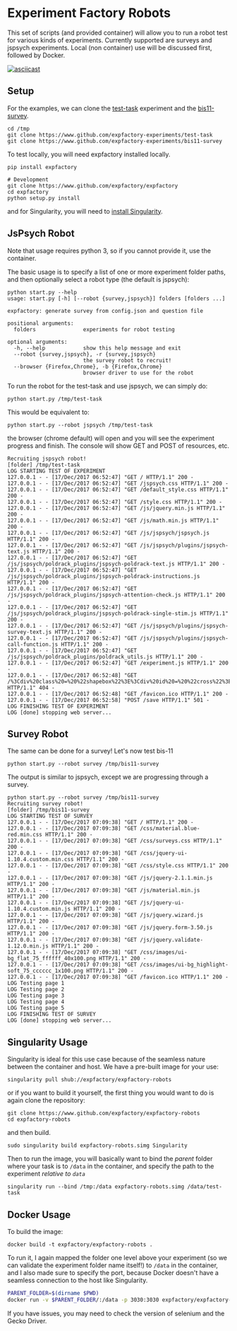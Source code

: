 # Experiment Factory Robots

This set of scripts (and provided container) will allow you to run a robot test for various kinds of experiments. Currently supported are surveys and jspsych experiments.  Local (non container) use will be discussed first, followed by Docker.

[![asciicast](https://asciinema.org/a/153497.png)](https://asciinema.org/a/153497?speed=3)

## Setup

For the examples, we can clone the [test-task](https://www.github.com/expfactory-experiments/test-task) experiment and the [bis11-survey](https://www.github.com/expfactory-experiments/bis11-survey).

```
cd /tmp
git clone https://www.github.com/expfactory-experiments/test-task
git clone https://www.github.com/expfactory-experiments/bis11-survey
```

To test locally, you will need expfactory installed locally.

```
pip install expfactory

# Development
git clone https://www.github.com/expfactory/expfactory
cd expfactory
python setup.py install
```

and for Singularity, you will need to [install Singularity](https://singularityware.github.io/install-linux).


## JsPsych Robot

Note that usage requires python 3, so if you cannot provide it, use the container.

The basic usage is to specify a list of one or more experiment folder paths, and then
optionally select a robot type (the default is jspsych):


```
python start.py --help
usage: start.py [-h] [--robot {survey,jspsych}] folders [folders ...]

expfactory: generate survey from config.json and question file

positional arguments:
  folders               experiments for robot testing

optional arguments:
  -h, --help            show this help message and exit
  --robot {survey,jspsych}, -r {survey,jspsych}
                        the survey robot to recruit!
  --browser {Firefox,Chrome}, -b {Firefox,Chrome}
                        browser driver to use for the robot
```

To run the robot for the test-task and use jspsych, we can simply do:

```
python start.py /tmp/test-task
```

This would be equivalent to:


```
python start.py --robot jspsych /tmp/test-task
```

the browser (chrome default) will open and you will see the experiment progress and
finish. The console will show GET and POST of resources, etc.

```
Recruiting jspsych robot!
[folder] /tmp/test-task
LOG STARTING TEST OF EXPERIMENT
127.0.0.1 - - [17/Dec/2017 06:52:47] "GET / HTTP/1.1" 200 -
127.0.0.1 - - [17/Dec/2017 06:52:47] "GET /jspsych.css HTTP/1.1" 200 -
127.0.0.1 - - [17/Dec/2017 06:52:47] "GET /default_style.css HTTP/1.1" 200 -
127.0.0.1 - - [17/Dec/2017 06:52:47] "GET /style.css HTTP/1.1" 200 -
127.0.0.1 - - [17/Dec/2017 06:52:47] "GET /js/jquery.min.js HTTP/1.1" 200 -
127.0.0.1 - - [17/Dec/2017 06:52:47] "GET /js/math.min.js HTTP/1.1" 200 -
127.0.0.1 - - [17/Dec/2017 06:52:47] "GET /js/jspsych/jspsych.js HTTP/1.1" 200 -
127.0.0.1 - - [17/Dec/2017 06:52:47] "GET /js/jspsych/plugins/jspsych-text.js HTTP/1.1" 200 -
127.0.0.1 - - [17/Dec/2017 06:52:47] "GET /js/jspsych/poldrack_plugins/jspsych-poldrack-text.js HTTP/1.1" 200 -
127.0.0.1 - - [17/Dec/2017 06:52:47] "GET /js/jspsych/poldrack_plugins/jspsych-poldrack-instructions.js HTTP/1.1" 200 -
127.0.0.1 - - [17/Dec/2017 06:52:47] "GET /js/jspsych/poldrack_plugins/jspsych-attention-check.js HTTP/1.1" 200 -
127.0.0.1 - - [17/Dec/2017 06:52:47] "GET /js/jspsych/poldrack_plugins/jspsych-poldrack-single-stim.js HTTP/1.1" 200 -
127.0.0.1 - - [17/Dec/2017 06:52:47] "GET /js/jspsych/plugins/jspsych-survey-text.js HTTP/1.1" 200 -
127.0.0.1 - - [17/Dec/2017 06:52:47] "GET /js/jspsych/plugins/jspsych-call-function.js HTTP/1.1" 200 -
127.0.0.1 - - [17/Dec/2017 06:52:47] "GET /js/jspsych/poldrack_plugins/poldrack_utils.js HTTP/1.1" 200 -
127.0.0.1 - - [17/Dec/2017 06:52:47] "GET /experiment.js HTTP/1.1" 200 -
127.0.0.1 - - [17/Dec/2017 06:52:48] "GET /%3Cdiv%20class%20=%20%22shapebox%22%3E%3Cdiv%20id%20=%20%22cross%22%3E%3C/div%3E%3C/div%3E HTTP/1.1" 404 -
127.0.0.1 - - [17/Dec/2017 06:52:48] "GET /favicon.ico HTTP/1.1" 200 -
127.0.0.1 - - [17/Dec/2017 06:52:58] "POST /save HTTP/1.1" 501 -
LOG FINISHING TEST OF EXPERIMENT
LOG [done] stopping web server...
```

## Survey Robot
The same can be done for a survey! Let's now test bis-11

```
python start.py --robot survey /tmp/bis11-survey
```

The output is similar to jspsych, except we are progressing through a survey.

```
python start.py --robot survey /tmp/bis11-survey
Recruiting survey robot!
[folder] /tmp/bis11-survey
LOG STARTING TEST OF SURVEY
127.0.0.1 - - [17/Dec/2017 07:09:38] "GET / HTTP/1.1" 200 -
127.0.0.1 - - [17/Dec/2017 07:09:38] "GET /css/material.blue-red.min.css HTTP/1.1" 200 -
127.0.0.1 - - [17/Dec/2017 07:09:38] "GET /css/surveys.css HTTP/1.1" 200 -
127.0.0.1 - - [17/Dec/2017 07:09:38] "GET /css/jquery-ui-1.10.4.custom.min.css HTTP/1.1" 200 -
127.0.0.1 - - [17/Dec/2017 07:09:38] "GET /css/style.css HTTP/1.1" 200 -
127.0.0.1 - - [17/Dec/2017 07:09:38] "GET /js/jquery-2.1.1.min.js HTTP/1.1" 200 -
127.0.0.1 - - [17/Dec/2017 07:09:38] "GET /js/material.min.js HTTP/1.1" 200 -
127.0.0.1 - - [17/Dec/2017 07:09:38] "GET /js/jquery-ui-1.10.4.custom.min.js HTTP/1.1" 200 -
127.0.0.1 - - [17/Dec/2017 07:09:38] "GET /js/jquery.wizard.js HTTP/1.1" 200 -
127.0.0.1 - - [17/Dec/2017 07:09:38] "GET /js/jquery.form-3.50.js HTTP/1.1" 200 -
127.0.0.1 - - [17/Dec/2017 07:09:38] "GET /js/jquery.validate-1.12.0.min.js HTTP/1.1" 200 -
127.0.0.1 - - [17/Dec/2017 07:09:38] "GET /css/images/ui-bg_flat_75_ffffff_40x100.png HTTP/1.1" 200 -
127.0.0.1 - - [17/Dec/2017 07:09:38] "GET /css/images/ui-bg_highlight-soft_75_cccccc_1x100.png HTTP/1.1" 200 -
127.0.0.1 - - [17/Dec/2017 07:09:38] "GET /favicon.ico HTTP/1.1" 200 -
LOG Testing page 1
LOG Testing page 2
LOG Testing page 3
LOG Testing page 4
LOG Testing page 5
LOG FINISHING TEST OF SURVEY
LOG [done] stopping web server...
```

## Singularity Usage
Singularity is ideal for this use case because of the seamless nature between the container and host. We have a pre-built image for your use:

```
singularity pull shub://expfactory/expfactory-robots
```

or if you want to build it yourself, the first thing you would want to do is again clone the repository:

```
git clone https://www.github.com/expfactory/expfactory-robots
cd expfactory-robots
```

and then build.

```
sudo singularity build expfactory-robots.simg Singularity
```

Then to run the image, you will basically want to bind the *parent* folder where your task is to `/data` in the container, and specify the path to the experiment *relative to `data`*

```
singularity run --bind /tmp:/data expfactory-robots.simg /data/test-task
```


## Docker Usage
To build the image:

```
docker build -t expfactory/expfactory-robots .
```

To run it, I again mapped the folder one level above your experiment (so we can validate the experiment folder name itself!) to `/data` in the container, and I also made sure to specify the port, because Docker doesn't have a seamless connection to the host like Singularity.

```bash
PARENT_FOLDER=$(dirname $PWD)
docker run -v $PARENT_FOLDER/:/data -p 3030:3030 expfactory/expfactory-robots /data/test-task
```

If you have issues, you may need to check the version of selenium and the Gecko Driver.
